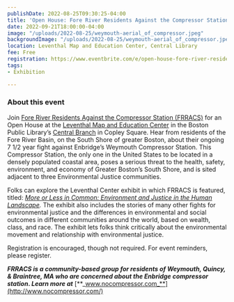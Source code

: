 ```yaml
---
publishDate: 2022-08-25T09:30:25-04:00
title: 'Open House: Fore River Residents Against the Compressor Station (FRRACS)'
date: 2022-09-21T18:00:00-04:00
image: "/uploads/2022-08-25/weymouth-aerial_of_compressor.jpeg"
backgroundImage: "/uploads/2022-08-25/weymouth-aerial_of_compressor.jpeg"
location: Leventhal Map and Education Center, Central Library
fee: Free
registration: https://www.eventbrite.com/e/open-house-fore-river-residents-against-the-compressor-station-frracs-tickets-407996487477
tags:
- Exhibition

---
```

### About this event

Join [Fore River Residents Against the Compressor Station (FRRACS)](https://www.nocompressor.com/) for an Open House at the [Leventhal Map and Education Center](https://www.leventhalmap.org/) in the Boston Public Library’s [Central Branch](https://www.bpl.org/locations/3/) in Copley Square. Hear from residents of the Fore River Basin, on the South Shore of greater Boston, about their ongoing 7 1/2 year fight against Enbridge’s Weymouth Compressor Station. This Compressor Station, the only one in the United States to be located in a densely populated coastal area, poses a serious threat to the health, safety, environment, and economy of Greater Boston’s South Shore, and is sited adjacent to three Environmental Justice communities.

Folks can explore the Leventhal Center exhibit in which FRRACS is featured, titled: [_More or Less in Common: Environment and Justice in the Human Landscape_](https://www.leventhalmap.org/digital-exhibitions/more-or-less-in-common/)_._ The exhibit also includes the stories of many other fights for environmental justice and the differences in environmental and social outcomes in different communities around the world, based on wealth, class, and race. The exhibit lets folks think critically about the environmental movement and relationship with environmental justice.

Registration is encouraged, though not required. For event reminders, please register.

**_FRRACS is a community-based group for residents of Weymouth, Quincy, & Braintree, MA who are concerned about the Enbridge compressor station_. _Learn more at_** [**_www.nocompressor.com_**](http://www.nocompressor.com/)